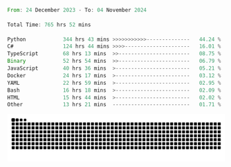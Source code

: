 <!--START_SECTION:waka-->

```rust
From: 24 December 2023 - To: 04 November 2024

Total Time: 765 hrs 52 mins

Python            344 hrs 43 mins >>>>>>>>>>>--------------   44.24 %
C#                124 hrs 44 mins >>>>---------------------   16.01 %
TypeScript        68 hrs 13 mins  >>-----------------------   08.75 %
Binary            52 hrs 54 mins  >>-----------------------   06.79 %
JavaScript        40 hrs 36 mins  >------------------------   05.21 %
Docker            24 hrs 17 mins  >------------------------   03.12 %
YAML              22 hrs 59 mins  >------------------------   02.95 %
Bash              16 hrs 18 mins  >------------------------   02.09 %
HTML              15 hrs 44 mins  >------------------------   02.02 %
Other             13 hrs 21 mins  -------------------------   01.71 %
```

<!--END_SECTION:waka-->


<picture>
  <source media="(prefers-color-scheme: dark)" srcset="https://raw.githubusercontent.com/jeerawut97/jeerawut97/output/github-contribution-grid-snake.svg">
  <img alt="github contribution grid snake animation" src="https://raw.githubusercontent.com/jeerawut97/jeerawut97/output/github-contribution-grid-snake.svg">
</picture>
